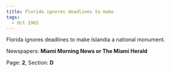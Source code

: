 ```yaml
---  
title: Florida ignores deadlines to make  
tags:  
  - Oct 1965  
---  
```

  
Florida ignores deadlines to make Islandia a national monument.  
  
Newspapers: **Miami Morning News or The Miami Herald**  
  
Page: **2**, Section: **D** 
